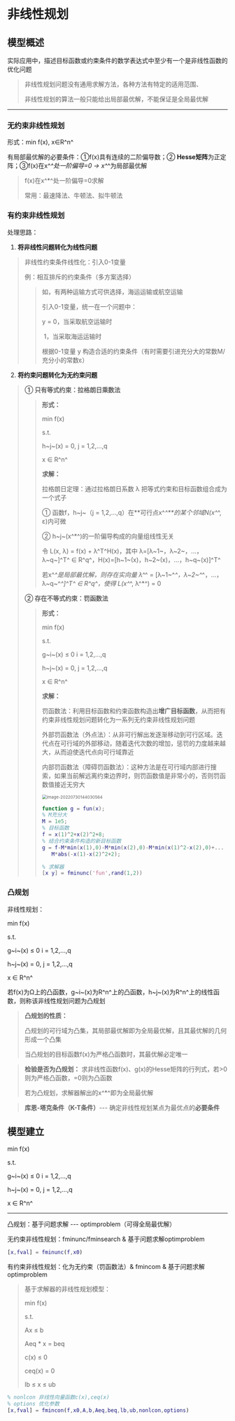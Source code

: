 # 非线性规划

## 模型概述

实际应用中，描述目标函数或约束条件的数学表达式中至少有一个是非线性函数的优化问题

> 非线性规划问题没有通用求解方法，各种方法有特定的适用范围、
>
> 非线性规划的算法一般只能给出局部最优解，不能保证是全局最优解

-----------

### 无约束非线性规划

形式：min f(x),  x∈R^n^

有局部最优解的必要条件：①f(x)具有连续的二阶偏导数；② **Hesse矩阵**为正定阵；③f(x)在x^*^处一阶偏导=0 → x^*^为局部最优解

>f(x)在x^*^处一阶偏导=0求解
>
>常用：最速降法、牛顿法、拟牛顿法
>

### 有约束非线性规划

处理思路：

1. **将非线性问题转化为线性问题**

> 非线性约束条件线性化：引入0-1变量
>
> 例：相互排斥的约束条件（多方案选择）
>
> > 如，有两种运输方式可供选择，海运运输或航空运输
> >
> > 引入0-1变量，统一在一个问题中：
> >
> > y = 0，当采取航空运输时
> >
> > ​      1，当采取海运运输时
> >
> > 根据0-1变量 y 构造合适的约束条件（有时需要引进充分大的常数M/充分小的常数ε）

2. **将约束问题转化为无约束问题**

> **① 只有等式约束：拉格朗日乘数法**
>
> > **形式：**
> >
> > min f(x)
> >
> > s.t.
> >
> > h~j~(x) = 0,       j = 1,2,...,q
> >
> > x ∈ R^n^
> >
> > **求解：**
> >
> > 拉格朗日定理：通过拉格朗日系数 λ 把等式约束和目标函数组合成为一个式子
> >
> > ① 函数f，h~j~（j = 1,2,...,q）在**可行点x^*^**的某个邻域N(x^*^, ε)内可微
> >
> > ② h~j~(x^*^)的一阶偏导构成的向量组线性无关
> >
> > 令 L(x, λ) = f(x) + λ^T^H(x)，其中 λ=[λ~1~，λ~2~，...，λ~q~]^T^ ∈ R^q^，H(x)=[h~1~(x)，h~2~(x)，...，h~q~(x)]^T^
> >
> > 若x^*^是局部最优解，则存在实向量 λ^*^ = [λ~1~^*^，λ~2~^*^，...，λ~q~^*^]^T^ ∈ R^q^，使得 L(x^*^, λ^*^) = 0
>
> **② 存在不等式约束：罚函数法**
>
> >**形式：**
> >
> >min f(x)
> >
> >s.t.
> >
> >g~i~(x) ≤ 0        i = 1,2,...,q
> >
> >h~j~(x) = 0,       j = 1,2,...,q
> >
> >x ∈ R^n^
> >
> >**求解：**
> >
> >罚函数法：利用目标函数和约束函数构造出**增广目标函数**，从而把有约束非线性规划问题转化为一系列无约束非线性规划问题
> >
> >外部罚函数法（外点法）：从非可行解出发逐渐移动到可行区域。迭代点在可行域的外部移动，随着迭代次数的增加，惩罚的力度越来越大，从而迫使迭代点向可行域靠近
> >
> >内部罚函数法（障碍罚函数法）：这种方法是在可行域内部进行搜索，如果当前解远离约束边界时，则罚函数值是非常小的，否则罚函数值接近无穷大
> >
> ><img src="C:\Users\liufangfei\AppData\Roaming\Typora\typora-user-images\image-20220730144030564.png" alt="image-20220730144030564" style="zoom:67%;" />
> >
> >```matlab
> >function g = fun(x);
> >% M充分大
> >M = 1e5; 
> >% 目标函数
> >f = x(1)^2+x(2)^2+8; 
> >% 结合约束条件构造的新目标函数
> >g = f-M*min(x(1),0)-M*min(x(2),0)-M*min(x(1)^2-x(2),0)+...
> >    M*abs(-x(1)-x(2)^2+2); 
> >
> >% 求解器
> >[x y] = fminunc('fun',rand(1,2))
> >```

### 凸规划

非线性规划：

min f(x)

s.t.

g~i~(x) ≤ 0        i = 1,2,...,q

h~j~(x) = 0,       j = 1,2,...,q

x ∈ R^n^

若f(x)为Ω上的凸函数，g~i~(x)为R^n^上的凸函数，h~j~(x)为R^n^上的线性函数，则称该非线性规划问题为凸规划

> **凸规划的性质：**
>
> 凸规划的可行域为凸集，其局部最优解即为全局最优解，且其最优解的几何形成一个凸集
>
> 当凸规划的目标函数f(x)为严格凸函数时，其最优解必定唯一

> **检验是否为凸规划：**
> 求非线性函数f(x)、g(x)的Hesse矩阵的行列式，若>0则为严格凸函数，=0则为凸函数
>
> 若为凸规划，求解器解出的x^*^即为全局最优解

> **库恩-塔克条件（K-T条件）**--- 确定非线性规划某点为最优点的**必要条件**

## 模型建立

min f(x)

s.t.

g~i~(x) ≤ 0        i = 1,2,...,q

h~j~(x) = 0,       j = 1,2,...,q

x ∈ R^n^

----------------

凸规划：基于问题求解 --- optimproblem（可得全局最优解）

无约束非线性规划：fminunc/fminsearch & 基于问题求解optimproblem

```matlab
[x,fval] = fminunc(f,x0)
```

有约束非线性规划：化为无约束（罚函数法）& fmincom & 基于问题求解optimproblem

> 基于求解器的非线性规划模型：
>
> min f(x)
>
> s.t.
>
> Ax ≤ b
>
> Aeq * x = beq
>
> c(x) ≤ 0
>
> ceq(x) = 0
>
> lb ≤ x ≤ ub

```matlab
% nonlcon 非线性向量函数c(x),ceq(x)
% options 优化参数
[x,fval] = fmincon(f,x0,A,b,Aeq,beq,lb,ub,nonlcon,options)
```

